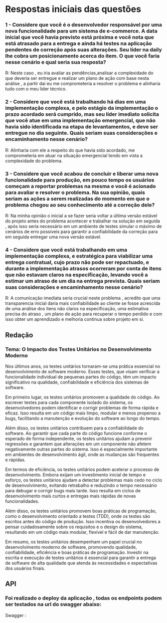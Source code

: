 # Respostas iniciais das questões

### 1 - Considere que você é o desenvolvedor responsável por uma nova funcionalidade para um sistema de e-commerce. A data inicial que você havia previsto está próxima e você nota que está atrasado para a entrega e ainda há testes na aplicação pendentes de correção após suas alterações. Seu líder na daily lhe cobra um posicionamento acerca do item. O que você faria nesse cenário e qual seria sua resposta?

R: Neste caso , eu iria avaliar as pendências,analisar a complexidade do que deveria ser entregue e realizar um plano de ação com base nesta análise , a partir dai eu me comprometeria a resolver o problema e alinharia tudo com o meu lider técnico.

### 2 - Considere que você está trabalhando há dias em uma implementação complexa, e pelo estágio da implementação o prazo acordado será cumprido, mas seu líder imediato solicita que você atue em uma implementação emergencial, que não havia sido identificada na etapa de levantamentos, e deve ser entregue no dia seguinte. Quais seriam suas considerações e encaminhamento nesse cenário?

R: Alinharia com ele a respeito do que havia sido acordado, me comprometeria em atuar na situação emergencial tendo em vista a complexidade do problema.

### 3 - Considere que você acabou de concluir e liberar uma nova funcionalidade para produção, em pouco tempo os usuários começam a reportar problemas na mesma e você é acionado para avaliar e resolver o problema. Na sua opinião, quais seriam as ações a serem realizadas do momento em que o problema chegou ao seu conhecimento até a correção dele?

R: Na minha opinião o inicial a se fazer seria voltar a última versão estável do projeto antes do problema acontecer e trabalhar na solução em seguida , após isso seria necessário em um ambiente de testes simular o máximo de cenários de erro possíveis para garantir a confiabilidade da correção para em seguida entregar uma nova versão estável.

### 4 - Considere que você está trabalhando em uma implementação complexa, e estratégica para viabilizar uma entrega contratual, cujo prazo não pode ser repactuado, e durante a implementação atrasos ocorreram por conta de itens que não estavam claros na especificação, levando você a estimar um atraso de um dia na entrega prevista. Quais seriam suas considerações e encaminhamento nesse cenário?

R: A comunicação imediata seria crucial neste problema , acredito que uma transparencia inicial daria mais confiabilidade ao cliente se fosse acrescida de uma análise dos itens não claros na especificação, uma estimativa precisa do atraso , um plano de ação para recuperar o tempo perdido e com isso obter um aprendizado e melhoria continua sobre projeto em si.

## Redação

### Tema: O Impacto dos Testes Unitários no Desenvolvimento Moderno

Nos últimos anos, os testes unitários tornaram-se uma prática essencial no desenvolvimento de software moderno. Esses testes, que visam verificar a funcionalidade individual de pequenas partes do código, têm um impacto significativo na qualidade, confiabilidade e eficiência dos sistemas de software.

Em primeiro lugar, os testes unitários promovem a qualidade do código. Ao escrever testes para cada componente isolado do sistema, os desenvolvedores podem identificar e corrigir problemas de forma rápida e eficaz. Isso resulta em um código mais limpo, modular e menos propenso a bugs, facilitando a manutenção e evolução do software ao longo do tempo.

Além disso, os testes unitários contribuem para a confiabilidade do software. Ao garantir que cada parte do código funcione conforme o esperado de forma independente, os testes unitários ajudam a prevenir regressões e garantem que alterações em um componente não afetem negativamente outras partes do sistema. Isso é especialmente importante em ambientes de desenvolvimento ágil, onde as mudanças são frequentes e rápidas.

Em termos de eficiência, os testes unitários podem acelerar o processo de desenvolvimento. Embora exijam um investimento inicial de tempo e esforço, os testes unitários ajudam a detectar problemas mais cedo no ciclo de desenvolvimento, evitando retrabalho e reduzindo o tempo necessário para debugar e corrigir bugs mais tarde. Isso resulta em ciclos de desenvolvimento mais curtos e entregas mais rápidas de novas funcionalidades.

Além disso, os testes unitários promovem boas práticas de programação, como o desenvolvimento orientado a testes (TDD), onde os testes são escritos antes do código de produção. Isso incentiva os desenvolvedores a pensar cuidadosamente sobre os requisitos e o design do sistema, resultando em um código mais modular, flexível e fácil de dar manutenção.

Em resumo, os testes unitários desempenham um papel crucial no desenvolvimento moderno de software, promovendo qualidade, confiabilidade, eficiência e boas práticas de programação. Investir na escrita e execução de testes unitários é essencial para garantir a entrega de software de alta qualidade que atenda às necessidades e expectativas dos usuários finais.

## API

### Foi realizado o deploy da aplicação , todas os endpoints podem ser testados na url do swagger abaixo:

Swagger : 